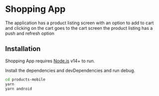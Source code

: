 # Shopping App
The application has a product listing screen with an option to add to cart and clicking on the cart goes to the cart screen
the product listing has a push and refresh option

## Installation

Shopping App requires [Node.js](https://nodejs.org/) v14+ to run.

Install the dependencies and devDependencies and run debug.

```sh
cd products-mobile
yarn
yarn android
```